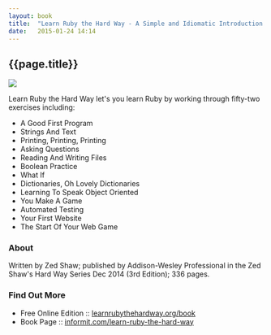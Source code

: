 ```yaml
---
layout: book
title:  "Learn Ruby the Hard Way - A Simple and Idiomatic Introduction to the Imaginative World Of Computational Thinking with Code - by Zed Shaw"
date:   2015-01-24 14:14
---
```


## {{page.title}}

![]({{site.url}}/i/book-learn-ruby-the-hard-way.jpg)

Learn Ruby the Hard Way let's you
learn Ruby by working through fifty-two exercises
including:

- A Good First Program
- Strings And Text
- Printing, Printing, Printing
- Asking Questions
- Reading And Writing Files
- Boolean Practice
- What If
- Dictionaries, Oh Lovely Dictionaries
- Learning To Speak Object Oriented
- You Make A Game
- Automated Testing
- Your First Website
- The Start Of Your Web Game


### About

Written by Zed Shaw;
published by Addison-Wesley Professional
in the Zed Shaw's Hard Way Series Dec 2014 (3rd Edition);
336 pages.


### Find Out More

- Free Online Edition :: [learnrubythehardway.org/book](http://learnrubythehardway.org/book/)
- Book Page :: [informit.com/learn-ruby-the-hard-way](http://www.informit.com/store/learn-ruby-the-hard-way-a-simple-and-idiomatic-introduction-9780321884992)


